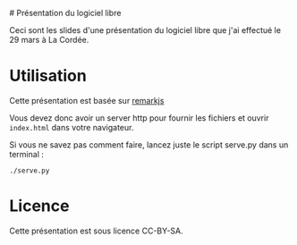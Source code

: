 # Présentation du logiciel libre

Ceci sont les slides d'une présentation du logiciel libre que j'ai
effectué le 29 mars à La Cordée.

# Utilisation

Cette présentation est basée sur [remarkjs](https://github.com/gnab/remark)

Vous devez donc avoir un server http pour fournir les fichiers et 
ouvrir `index.html` dans votre navigateur.

Si vous ne savez pas comment faire, lancez juste le script serve.py dans un
terminal :

    ./serve.py

# Licence

Cette présentation est sous licence CC-BY-SA.
